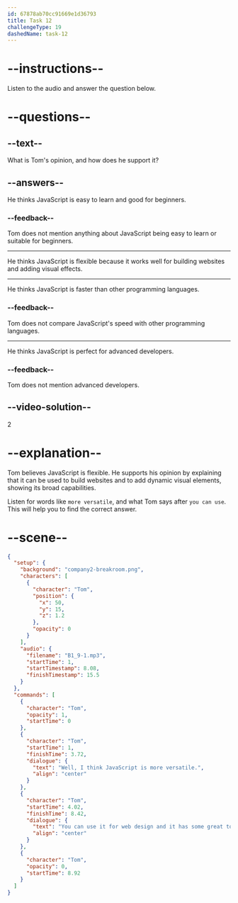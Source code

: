 ```yaml
---
id: 67878ab70cc91669e1d36793
title: Task 12
challengeType: 19
dashedName: task-12
---
```


<!-- (audio) Tom: I see. Well, I think JavaScript is more versatile. You can use it for web design, and it has some great tools for creating animations. -->

# --instructions--

Listen to the audio and answer the question below.

# --questions--

## --text--

What is Tom's opinion, and how does he support it?

## --answers--

He thinks JavaScript is easy to learn and good for beginners.

### --feedback--

Tom does not mention anything about JavaScript being easy to learn or suitable for beginners.

---

He thinks JavaScript is flexible because it works well for building websites and adding visual effects.

---

He thinks JavaScript is faster than other programming languages.

### --feedback--

Tom does not compare JavaScript's speed with other programming languages.

---

He thinks JavaScript is perfect for advanced developers.

### --feedback--

Tom does not mention advanced developers.

## --video-solution--

2

# --explanation--

Tom believes JavaScript is flexible. He supports his opinion by explaining that it can be used to build websites and to add dynamic visual elements, showing its broad capabilities.

Listen for words like `more versatile`, and what Tom says after `you can use`. This will help you to find the correct answer.

# --scene--

```json
{
  "setup": {
    "background": "company2-breakroom.png",
    "characters": [
      {
        "character": "Tom",
        "position": {
          "x": 50,
          "y": 15,
          "z": 1.2
        },
        "opacity": 0
      }
    ],
    "audio": {
      "filename": "B1_9-1.mp3",
      "startTime": 1,
      "startTimestamp": 8.08,
      "finishTimestamp": 15.5
    }
  },
  "commands": [
    {
      "character": "Tom",
      "opacity": 1,
      "startTime": 0
    },
    {
      "character": "Tom",
      "startTime": 1,
      "finishTime": 3.72,
      "dialogue": {
        "text": "Well, I think JavaScript is more versatile.",
        "align": "center"
      }
    },
    {
      "character": "Tom",
      "startTime": 4.02,
      "finishTime": 8.42,
      "dialogue": {
        "text": "You can use it for web design and it has some great tools for creating animations.",
        "align": "center"
      }
    },
    {
      "character": "Tom",
      "opacity": 0,
      "startTime": 8.92
    }
  ]
}
```
